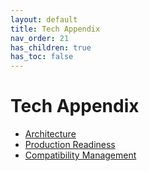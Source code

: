 ```yaml
---
layout: default
title: Tech Appendix
nav_order: 21
has_children: true
has_toc: false
---
```


# Tech Appendix
- [Architecture](architecture.html)
- [Production Readiness](production-readiness.html)
- [Compatibility Management](compatibility-management.html)
